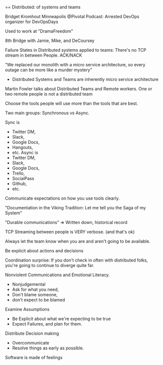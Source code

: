 == Distributed: of systems and teams

Bridget Kromhout
Minneapolis @Pivotal
Podcast: Arrested DevOps
organizer for DevOpsDays

Used to work at "DramaFreedom"

8th Bridge with Jamie, Mike, and DeCoursey

Failure States in Distributed systems applied to teams:
There's no TCP stream in between People. ACK/NACK

"We replaced our monolith with a micro service architecture, so every outage can be more like a murder mystery"
- Distributed Systems and Teams are inherently micro service architecture

Martin Fowler talks about Distributed Teams and Remote workers.
One or two remote people is not a distributed team

Choose the tools people will use more than the tools that are best.

Two main groups: Synchronous vs Async. 

Sync is 
* Twitter DM,
* Slack,
* Google Docs,
* Hangouts,
* etc. 
Async is
* Twitter DM,
* Slack,
* Google Docs,
* Trello,
* SocialPass
* Github,
* etc.

Communicate expectations on how you use tools clearly.

"Documentation in the Viking Tradition: Let me tell you the Saga of my System"

"Durable communications" => Written down, historical record

TCP Streaming between people is VERY verbose. (and that's ok)

Always let the team know when you are and aren't going to be available.

Be explicit about actions and decisions

Coordination surprise: If you don't check in often with distributed folks, you're going to continue to diverge quite far.

Nonviolent Communications and Emotional Literacy. 
- Nonjudgemental
- Ask for what you need, 
- Don't blame someone,
- don't expect to be blamed

Examine Assumptions
- Be Explicit about what we're expecting to be true
- Expect Failures, and plan for them.

Distribute Decision making
- Overcommunicate
- Resolve things as early as possible.  

Software is made of feelings


